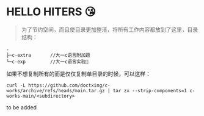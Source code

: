 # HELLO HITERS 😘

> 为了节约空间，而且使目录更加整洁，将所有工作内容都放到了这里，目录结构：

```
.
├─c-extra       //大一c语言附加题
└─c-exp         //大一c语言实验💩
```

如果不想复制所有的而是仅仅复制单目录的时候，可以这样：

```  linux bash
curl -L https://github.com/doctxing/c-works/archive/refs/heads/main.tar.gz | tar zx --strip-components=1 c-works-main/<subdirectory>
```

to be added